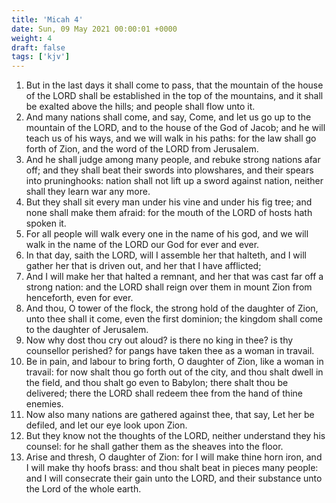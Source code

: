 ```yaml
---
title: 'Micah 4'
date: Sun, 09 May 2021 00:00:01 +0000
weight: 4
draft: false
tags: ['kjv'] 
---
```


1. But in the last days it shall come to pass, that the mountain of the house of the LORD shall be established in the top of the mountains, and it shall be exalted above the hills; and people shall flow unto it.
2. And many nations shall come, and say, Come, and let us go up to the mountain of the LORD, and to the house of the God of Jacob; and he will teach us of his ways, and we will walk in his paths: for the law shall go forth of Zion, and the word of the LORD from Jerusalem.
3. And he shall judge among many people, and rebuke strong nations afar off; and they shall beat their swords into plowshares, and their spears into pruninghooks: nation shall not lift up a sword against nation, neither shall they learn war any more.
4. But they shall sit every man under his vine and under his fig tree; and none shall make them afraid: for the mouth of the LORD of hosts hath spoken it.
5. For all people will walk every one in the name of his god, and we will walk in the name of the LORD our God for ever and ever.
6. In that day, saith the LORD, will I assemble her that halteth, and I will gather her that is driven out, and her that I have afflicted;
7. And I will make her that halted a remnant, and her that was cast far off a strong nation: and the LORD shall reign over them in mount Zion from henceforth, even for ever.
8. And thou, O tower of the flock, the strong hold of the daughter of Zion, unto thee shall it come, even the first dominion; the kingdom shall come to the daughter of Jerusalem.
9. Now why dost thou cry out aloud? is there no king in thee? is thy counsellor perished? for pangs have taken thee as a woman in travail.
10. Be in pain, and labour to bring forth, O daughter of Zion, like a woman in travail: for now shalt thou go forth out of the city, and thou shalt dwell in the field, and thou shalt go even to Babylon; there shalt thou be delivered; there the LORD shall redeem thee from the hand of thine enemies.
11. Now also many nations are gathered against thee, that say, Let her be defiled, and let our eye look upon Zion.
12. But they know not the thoughts of the LORD, neither understand they his counsel: for he shall gather them as the sheaves into the floor.
13. Arise and thresh, O daughter of Zion: for I will make thine horn iron, and I will make thy hoofs brass: and thou shalt beat in pieces many people: and I will consecrate their gain unto the LORD, and their substance unto the Lord of the whole earth.
